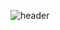 ![header](https://capsule-render.vercel.app/api?type=soft&color=auto&height=150&section=header&text=JinWoongLee&fontSize=68&animation=twinkling)
